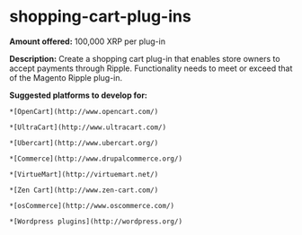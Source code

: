 shopping-cart-plug-ins
======================
**Amount offered:** 100,000 XRP per plug-in

**Description:** Create a shopping cart plug-in that enables store owners to accept payments through Ripple. Functionality needs to meet or exceed that of the Magento Ripple plug-in.

**Suggested platforms to develop for:**
    
    *[OpenCart](http://www.opencart.com/)
    
    *[UltraCart](http://www.ultracart.com/)
    
    *[Ubercart](http://www.ubercart.org/)
     
    *[Commerce](http://www.drupalcommerce.org/)
    
    *[VirtueMart](http://virtuemart.net/)
    
    *[Zen Cart](http://www.zen-cart.com/)
    
    *[osCommerce](http://www.oscommerce.com/)
    
    *[Wordpress plugins](http://wordpress.org/)
